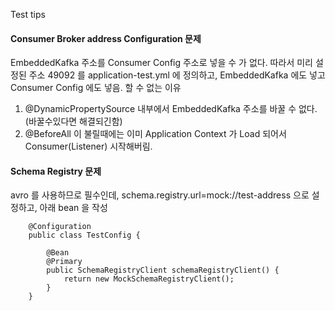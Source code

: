 Test tips

#### Consumer Broker address Configuration 문제

EmbeddedKafka 주소를 Consumer Config 주소로 넣을 수 가 없다.
따라서 미리 설정된 주소 49092 를 application-test.yml 에 정의하고, EmbeddedKafka 에도 넣고 Consumer Config 에도 넣음.
할 수 없는 이유

1. @DynamicPropertySource 내부에서 EmbeddedKafka 주소를 바꿀 수 없다. (바꿀수있다면 해결되긴함)
2. @BeforeAll 이 불릴때에는 이미 Application Context 가 Load 되어서 Consumer(Listener) 시작해버림.

#### Schema Registry 문제

avro 를 사용하므로 필수인데, schema.registry.url=mock://test-address 으로 설정하고,
아래 bean 을 작성

```
    @Configuration
    public class TestConfig {

        @Bean
        @Primary
        public SchemaRegistryClient schemaRegistryClient() {
            return new MockSchemaRegistryClient();
        }
    }
```

